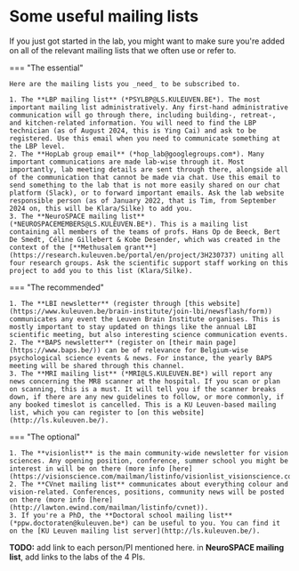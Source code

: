 # Some useful mailing lists

If you just got started in the lab, you might want to make sure you're added on all of the relevant mailing lists that we often use or refer to.

=== "The essential"

    Here are the mailing lists you _need_ to be subscribed to.

    1. The **LBP mailing list** (*PSYLBP@LS.KULEUVEN.BE*). The most important mailing list administratively. Any first-hand administrative communication will go through there, including building-, retreat-, and kitchen-related information. You will need to find the LBP technician (as of August 2024, this is Ying Cai) and ask to be registered. Use this email when you need to communicate something at the LBP level.
    2. The **HopLab group email** (*hop_lab@googlegroups.com*). Many important communications are made lab-wise through it. Most importantly, lab meeting details are sent through there, alongside all of the communication that cannot be made via chat. Use this email to send something to the lab that is not more easily shared on our chat platform (Slack), or to forward important emails. Ask the lab website responsible person (as of January 2022, that is Tim, from September 2024 on, this will be Klara/Silke) to add you.
    3. The **NeuroSPACE mailing list** (*NEUROSPACEMEMBERS@LS.KULEUVEN.BE*). This is a mailing list containing all members of the teams of profs. Hans Op de Beeck, Bert De Smedt, Céline Gillebert & Kobe Desender, which was created in the context of the [**Methusalem grant**](https://research.kuleuven.be/portal/en/project/3H230737) uniting all four research groups. Ask the scientific support staff working on this project to add you to this list (Klara/Silke). 

=== "The recommended"

    1. The **LBI newsletter** (register through [this website](https://www.kuleuven.be/brain-institute/join-lbi/newsflash/form)) communicates any event the Leuven Brain Institute organises. This is mostly important to stay updated on things like the annual LBI scientific meeting, but also interesting science communication events.
    2. The **BAPS newsletter** (register on [their main page](https://www.baps.be/)) can be of relevance for Belgium-wise psychological science events & news. For instance, the yearly BAPS meeting will be shared through this channel.
    3. The **MRI mailing list** (*MRI@LS.KULEUVEN.BE*) will report any news concerning the MR8 scanner at the hospital. If you scan or plan on scanning, this is a must. It will tell you if the scanner breaks down, if there are any new guidelines to follow, or more commonly, if any booked timeslot is cancelled. This is a KU Leuven-based mailing list, which you can register to [on this website](http://ls.kuleuven.be/).

=== "The optional"

    1. The **visionlist** is the main community-wide newsletter for vision sciences. Any opening position, conference, summer school you might be interest in will be on there (more info [here](https://visionscience.com/mailman/listinfo/visionlist_visionscience.com)).
    2. The **CVnet mailing list** communicates about everything colour and vision-related. Conferences, positions, community news will be posted on there (more info [here](http://lawton.ewind.com/mailman/listinfo/cvnet)).
    3. If you're a PhD, the **Doctoral school mailing list** (*ppw.doctoraten@kuleuven.be*) can be useful to you. You can find it on the [KU Leuven mailing list server](http://ls.kuleuven.be/). 
    
    
**TODO:** add link to each person/PI mentioned here. in **NeuroSPACE mailing list**, add links to the labs of the 4 PIs.
